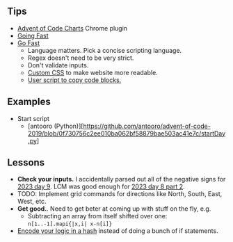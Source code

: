 
## Tips

- [Advent of Code Charts](https://chromewebstore.google.com/detail/advent-of-code-charts/ipbomkmbokofodhhjpipflmdplipblbe) Chrome plugin
- [Going Fast](https://kevinyap.ca/2019/12/going-fast-in-advent-of-code/)
- [Go Fast](https://gist.github.com/mcpower/87427528b9ba5cac6f0c679370789661)
    - Language matters. Pick a concise scripting language.
    - Regex doesn't need to be very strict.
    - Don't validate inputs.
    - [Custom CSS](https://gist.github.com/mcpower/e224e66699a3bfe774e9eee2fe43bb8a) to make website more readable.
    - [User script to copy code blocks.](https://gist.github.com/mcpower/87427528b9ba5cac6f0c679370789661?permalink_comment_id=4392058#gistcomment-4392058)

## Examples

- Start script
    - [antooro (Python)][https://github.com/antooro/advent-of-code-2019/blob/0f730756c2ee010ba062bf58879bae503ac41e7c/startDay.py]

## Lessons

- **Check your inputs.** I accidentally parsed out all of the negative signs for [2023 day 9](https://adventofcode.com/2023/day/9). LCM was good enough for [2023 day 8 part 2](https://adventofcode.com/2023/day/8).
- TODO: Implement grid commands for directions like North, South, East, West, etc.
- **Get good.**. Need to get beter at coming up with stuff on the fly, e.g.
    - Subtracting an array from itself shifted over one: `n[1..-1].mapi{|x,i| x-n[i]}`
- [Encode your logic in a hash](https://github.com/Evgenus/advent-of-code/blob/0f53db49d485d2a9884ac3fee2d86d8e88dbdda8/2023/16/main.py#L12) instead of doing a bunch of if statements.

